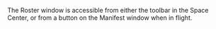 The Roster window is accessible from either the toolbar in the Space Center, or from a button on the Manifest window when in flight.